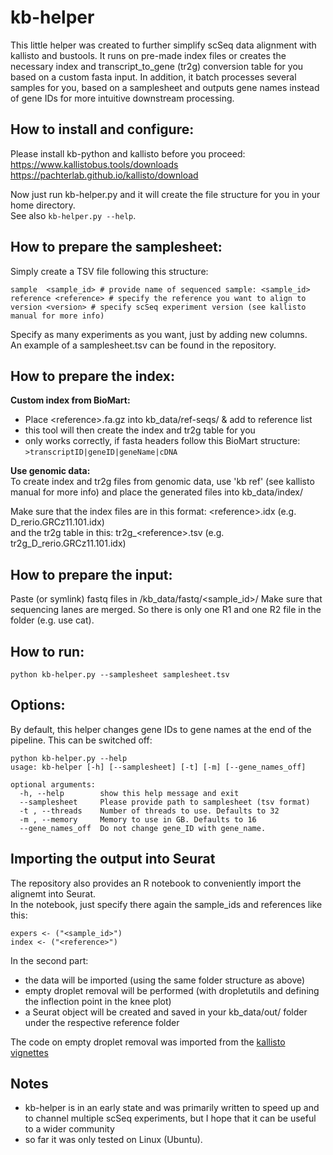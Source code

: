 # kb-helper

This little helper was created to further simplify scSeq data alignment with kallisto and bustools. 
It runs on pre-made index files or creates the necessary index and transcript_to_gene (tr2g) conversion table for you based on a custom fasta input.
In addition, it batch processes several samples for you, based on a samplesheet and outputs gene names instead of gene IDs for more intuitive downstream processing.  

## How to install and configure:  
Please install kb-python and kallisto before you proceed:  
https://www.kallistobus.tools/downloads  
https://pachterlab.github.io/kallisto/download

Now just run kb-helper.py and it will create the file structure for you in your home directory.  
See also `kb-helper.py --help`. 


## How to prepare the samplesheet:  
Simply create a TSV file following this structure:  
```
sample  <sample_id> # provide name of sequenced sample: <sample_id>
reference <reference> # specify the reference you want to align to
version <version> # specify scSeq experiment version (see kallisto manual for more info)
``` 
Specify as many experiments as you want, just by adding new columns.  
An example of a samplesheet.tsv can be found in the repository.

## How to prepare the index:  
**Custom index from BioMart:**  
* Place \<reference>.fa.gz into kb_data/ref-seqs/ & add <reference> to reference list
* this tool will then create the index and tr2g table for you
* only works correctly, if fasta headers follow this BioMart structure:
`>transcriptID|geneID|geneName|cDNA`

**Use genomic data:**  
To create index and tr2g files from genomic data, use 'kb ref' (see kallisto manual for more info)
and place the generated files into kb_data/index/

Make sure that the index files are in this format: \<reference>.idx (e.g. D_rerio.GRCz11.101.idx)  
  and the tr2g table in this: tr2g_\<reference>.tsv (e.g. tr2g_D_rerio.GRCz11.101.idx) 

## How to prepare the input:  
Paste (or symlink) fastq files in /kb_data/fastq/<sample_id>/
Make sure that sequencing lanes are merged. So there is only one R1 and one R2 file in the folder (e.g. use cat).

## How to run:  

```
python kb-helper.py --samplesheet samplesheet.tsv
```

## Options:
By default, this helper changes gene IDs to gene names at the end of the pipeline. This can be switched off:

```
python kb-helper.py --help
usage: kb-helper [-h] [--samplesheet] [-t] [-m] [--gene_names_off]

optional arguments:
  -h, --help        show this help message and exit
  --samplesheet     Please provide path to samplesheet (tsv format)
  -t , --threads    Number of threads to use. Defaults to 32
  -m , --memory     Memory to use in GB. Defaults to 16
  --gene_names_off  Do not change gene_ID with gene_name.

```

## Importing the output into Seurat

The repository also provides an R notebook to conveniently import the alignemt into Seurat.  
In the notebook, just specify there again the sample_ids and references like this:

```
expers <- ("<sample_id>")
index <- ("<reference>")
```

In the second part:  
* the data will be imported (using the same folder structure as above) 
* empty droplet removal will be performed (with dropletutils and defining the inflection point in the knee plot)
* a Seurat object will be created and saved in your kb_data/out/ folder under the respective reference folder

The code on empty droplet removal was imported from the [kallisto vignettes](https://www.kallistobus.tools/tutorials)


## Notes
* kb-helper is in an early state and was primarily written to speed up and to channel multiple scSeq experiments, but I hope that it can be useful to a wider community
* so far it was only tested on Linux (Ubuntu).
